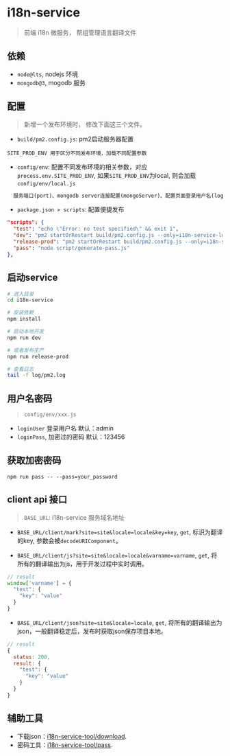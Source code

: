 # i18n-service

> 前端 i18n 微服务， 帮组管理语言翻译文件

## 依赖

- `node@lts`, nodejs 环境
- `mongodb@3`, mogodb 服务

## 配置

> 新增一个发布环境时， 修改下面这三个文件。

- `build/pm2.config.js`: pm2启动服务器配置
```
SITE_PROD_ENV 用于区分不同发布环境，加载不同配置参数
```

- `config/env`: 配置不同发布环境的相关参数，对应`process.env.SITE_PROD_ENV`, 如果`SITE_PROD_ENV`为local, 则会加载`config/env/local.js`

```txt
  服务端口(port)、mongodb server连接配置(mongoServer)、配置页面登录用户名(loginUser)密码(loginPass)等……详情见`config/env/locale.js`。
```

- `package.json > scripts`: 配置便捷发布

```json
"scripts": {
  "test": "echo \"Error: no test specified\" && exit 1",
  "dev": "pm2 startOrRestart build/pm2.config.js --only=i18n-service-local",
  "release-prod": "pm2 startOrRestart build/pm2.config.js --only=i18n-service-prod",
  "pass": "node script/generate-pass.js"
},
```

## 启动service

```sh
# 进入目录
cd i18n-service

# 安装依赖
npm install

# 启动本地开发
npm run dev

# 或者发布生产
npm run release-prod

# 查看日志
tail -f log/pm2.log
```

## 用户名密码

> `config/env/xxx.js`

- `loginUser` 登录用户名 默认：admin
- `loginPass`, 加密过的密码 默认：123456

## 获取加密密码

```
npm run pass -- --pass=your_password
```

## client api 接口

> `BASE_URL`: i18n-service 服务域名地址

- `BASE_URL/client/mark?site=site&locale=locale&key=key`, `get`, 标识为翻译的key, 参数会被`decodeURIComponent`。

- `BASE_URL/client/js?site=site&locale=locale&varname=varname`, `get`, 将所有的翻译输出为js，用于开发过程中实时调用。

```js
// result
window['varname'] = {
  "test": {
    "key": "value"
  }
}
```

- `BASE_URL/client/json?site=site&locale=locale`, `get`, 将所有的翻译输出为json，一般翻译稳定后，发布时获取json保存项目本地。

```js
// result
{
  status: 200,
  result: {
    "test": {
      "key": "value"
    }
  }
}
```

## 辅助工具

- 下载json：[i18n-service-tool/download](https://github.com/ccqgithub/i18n-service/tree/master/service).
- 密码工具：[i18n-service-tool/pass](https://github.com/ccqgithub/i18n-service/tree/master/pass).
